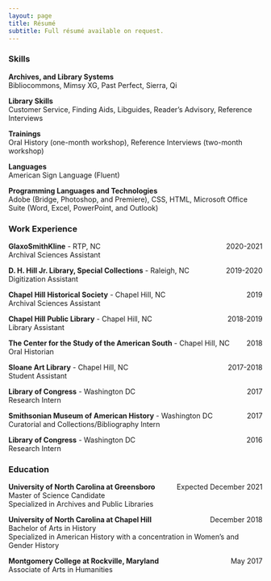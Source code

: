 ```yaml
---
layout: page
title: Résumé
subtitle: Full résumé available on request.
---
```

### Skills
**Archives, and Library Systems**  
Bibliocommons, Mimsy XG, Past Perfect, Sierra, Qi

**Library Skills**   
Customer Service, Finding Aids, Libguides, Reader’s Advisory, Reference Interviews

**Trainings**  
Oral History (one-month workshop), Reference Interviews (two-month workshop)

**Languages**  
American Sign Language (Fluent)

**Programming Languages and Technologies**  
Adobe (Bridge, Photoshop, and Premiere), CSS, HTML, Microsoft Office Suite (Word, Excel, PowerPoint, and Outlook)

### Work Experience
**GlaxoSmithKline** - RTP, NC <span style="float: right; ">2020-2021</span>  
Archival Sciences Assistant

**D. H. Hill Jr. Library, Special Collections** - Raleigh, NC <span style="float: right; ">2019-2020</span>  
Digitization Assistant

**Chapel Hill Historical Society** - Chapel Hill, NC <span style="float: right; ">2019</span>  
Archival Sciences Assistant

**Chapel Hill Public Library** - Chapel Hill, NC <span style="float: right; ">2018-2019</span>  
Library Assistant

**The Center for the Study of the American South** - Chapel Hill, NC <span style="float: right; ">2018</span>  
Oral Historian

**Sloane Art Library** - Chapel Hill, NC <span style="float: right; ">2017-2018</span>  
Student Assistant

**Library of Congress** - Washington DC <span style="float: right; ">2017</span>  
Research Intern

**Smithsonian Museum of American History** - Washington DC <span style="float: right; ">2017</span>  
Curatorial and Collections/Bibliography Intern

**Library of Congress** - Washington DC <span style="float: right; ">2016</span>  
Research Intern

### Education

**University of North Carolina at Greensboro** <span style="float: right; ">Expected December 2021</span>     
Master of Science Candidate  
Specialized in Archives and Public Libraries

**University of North Carolina at Chapel Hill** <span style="float: right; ">December 2018</span>  
Bachelor of Arts in History        
Specialized in American History with a concentration in Women’s and Gender History

**Montgomery College at Rockville, Maryland** <span style="float: right; ">May 2017</span>  
Associate of Arts in Humanities
